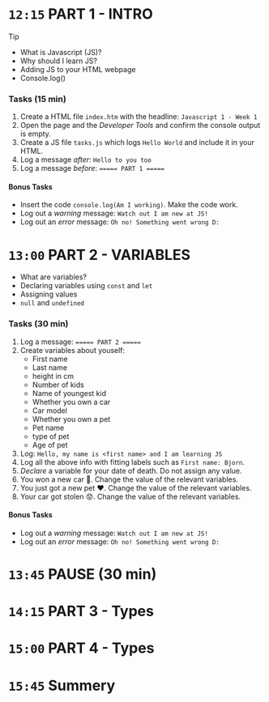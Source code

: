 




#  `12:15` PART 1 - INTRO
> [!TIP]
> * What is Javascript (JS)?
> * Why should I learn JS?
> * Adding JS to your HTML webpage
> * Console.log()



### Tasks (15 min)
1. Create a HTML file `index.htm` with the headline: `Javascript 1 - Week 1`
1. Open the page and the *Developer Tools* and confirm the console output is empty.
1. Create a JS file `tasks.js` which logs `Hello World` and include it in your HTML.
1. Log a message *after*: `Hello to you too`
1. Log a message *before*: `===== PART 1 =====`

#### Bonus Tasks
* Insert the code `console.log(Am I working)`. Make the code work.
* Log out a *warning* message: `Watch out I am new at JS!`
* Log out an *error* message: `Oh no! Something went wrong D:`


# `13:00` PART 2 - VARIABLES
* What are variables?
* Declaring variables using `const` and `let`
* Assigning values
* `null` and `undefined` 

### Tasks (30 min)
1. Log a message: `===== PART 2 =====`
1. Create variables about youself:
   * First name
   * Last name
   * height in cm
   * Number of kids
   * Name of youngest kid
   * Whether you own a car
   * Car model
   * Whether you own a pet
   * Pet name
   * type of pet
   * Age of pet
1. Log: `Hello, my name is <first name> and I am learning JS`
1. Log all the above info with fitting labels such as `First name: Bjorn`.
1. *Declare* a variable for your date of death. Do not assign any value.
1. You won a new car 🤩. Change the value of the relevant variables.
1. You just got a new pet ❤️. Change the value of the relevant variables.
1. Your car got stolen 😟. Change the value of the relevant variables. 


#### Bonus Tasks
* Log out a *warning* message: `Watch out I am new at JS!`
* Log out an *error* message: `Oh no! Something went wrong D:`



# `13:45` PAUSE (30 min)

# `14:15` PART 3 - Types

# `15:00` PART 4 - Types

# `15:45` Summery
